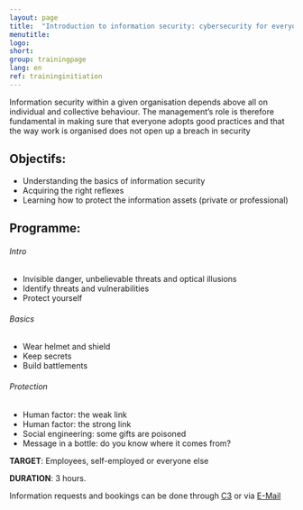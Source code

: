 ```yaml
---
layout: page
title:  "Introduction to information security: cybersecurity for everyone"
menutitle:
logo:
short:
group: trainingpage
lang: en
ref: traininginitiation
---
```

Information security within a given organisation depends above all on individual and collective behaviour. The management’s role is therefore fundamental in making sure that everyone adopts good practices and that the way work is organised does not open up a breach in security

## Objectifs:

* Understanding the basics of information security
* Acquiring the right reflexes
* Learning how to protect the information assets (private or professional)


## Programme:

###### Intro

* Invisible danger, unbelievable threats and optical illusions
* Identify threats and vulnerabilities
* Protect yourself

###### Basics

* Wear helmet and shield
* Keep secrets
* Build battlements

###### Protection

* Human factor: the weak link
* Human factor: the strong link
* Social engineering: some gifts are poisoned
* Message in a bottle: do you know where it comes from?



**TARGET**: Employees, self-employed or everyone else

**DURATION**: 3 hours.

Information requests and bookings can be done through [C3](https://c-3.lu/catalogue/awareness/) or via [E-Mail](mailto:services@cases.lu?subject=Formation%20CASES)
